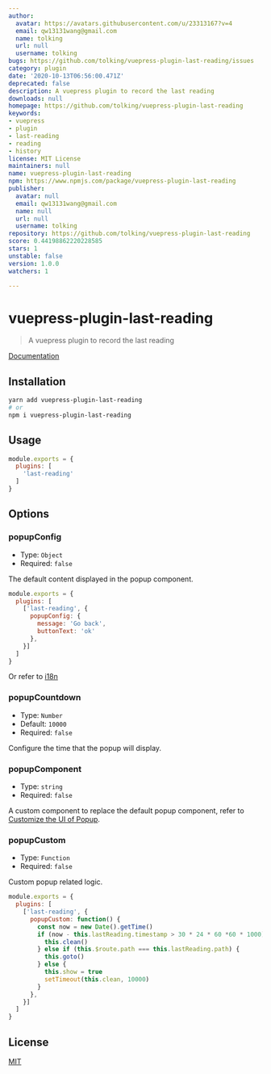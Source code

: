 ```yaml
---
author:
  avatar: https://avatars.githubusercontent.com/u/23313167?v=4
  email: qw13131wang@gmail.com
  name: tolking
  url: null
  username: tolking
bugs: https://github.com/tolking/vuepress-plugin-last-reading/issues
category: plugin
date: '2020-10-13T06:56:00.471Z'
deprecated: false
description: A vuepress plugin to record the last reading
downloads: null
homepage: https://github.com/tolking/vuepress-plugin-last-reading
keywords:
- vuepress
- plugin
- last-reading
- reading
- history
license: MIT License
maintainers: null
name: vuepress-plugin-last-reading
npm: https://www.npmjs.com/package/vuepress-plugin-last-reading
publisher:
  avatar: null
  email: qw13131wang@gmail.com
  name: null
  url: null
  username: tolking
repository: https://github.com/tolking/vuepress-plugin-last-reading
score: 0.44198862220228585
stars: 1
unstable: false
version: 1.0.0
watchers: 1

---
```


# vuepress-plugin-last-reading

> A vuepress plugin to record the last reading

[Documentation](https://tolking.github.io/vuepress-plugin-last-reading/)

## Installation

``` sh
yarn add vuepress-plugin-last-reading
# or
npm i vuepress-plugin-last-reading
```

## Usage

``` js
module.exports = {
  plugins: [
    'last-reading'
  ]
}
```

## Options

### popupConfig
- Type: `Object`
- Required: `false`

The default content displayed in the popup component.

``` js
module.exports = {
  plugins: [
    ['last-reading', {
      popupConfig: {
        message: 'Go back',
        buttonText: 'ok'
      },
    }]
  ]
}
```

Or refer to [i18n](./src/i18n.js)

### popupCountdown
- Type: `Number`
- Default: `10000`
- Required: `false`

Configure the time that the popup will display.

### popupComponent
- Type: `string`
- Required: `false`

A custom component to replace the default popup component, refer to [Customize the UI of Popup](https://tolking.github.io/vuepress-plugin-last-reading/#customize-the-ui-of-popup).

### popupCustom
- Type: `Function`
- Required: `false`

Custom popup related logic.

``` js
module.exports = {
  plugins: [
    ['last-reading', {
      popupCustom: function() {
        const now = new Date().getTime()
        if (now - this.lastReading.timestamp > 30 * 24 * 60 *60 * 1000) {
          this.clean()
        } else if (this.$route.path === this.lastReading.path) {
          this.goto()
        } else {
          this.show = true
          setTimeout(this.clean, 10000)
        }
      },
    }]
  ]
}
```

## License

[MIT](http://opensource.org/licenses/MIT)
